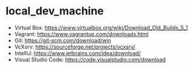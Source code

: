 # local_dev_machine

* Virtual Box: https://www.virtualbox.org/wiki/Download_Old_Builds_5_1
* Vagrant: https://www.vagrantup.com/downloads.html
* Git: https://git-scm.com/download/win
* VcXsrv: https://sourceforge.net/projects/vcxsrv/
* IntelliJ: https://www.jetbrains.com/idea/download/
* Visual Studio Code: https://code.visualstudio.com/download
